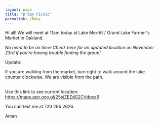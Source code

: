 ```yaml
---
layout: page
title: "B'day Picnic"
permalink: /bday
---
```

<p> Hi all! We will meet at 11am today at Lake Merritt / Grand Lake Farmer's Market in Oakland. </p>

<div style="font-style: italic">No need to be on time! Check here for an updated location on November 23rd if you're having trouble finding the group!</div>

Update:

If you are walking from the market, turn right to walk around the lake counter clockwise. We are visible from the path.

<br>
Use this link to see current location:
<a href="https://maps.app.goo.gl/25siZEZdG2CVdqxx6">
https://maps.app.goo.gl/25siZEZdG2CVdqxx6</a>

You can text me at 720 295 2626.

Aman
